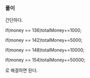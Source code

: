 ### 풀이

간단하다. 

if(money == 136)totalMoney+=1000;

if(money == 142)totalMoney+=5000;

if(money == 148)totalMoney+=10000;

if(money == 154)totalMoney+=50000;

로 해결하면 된다.